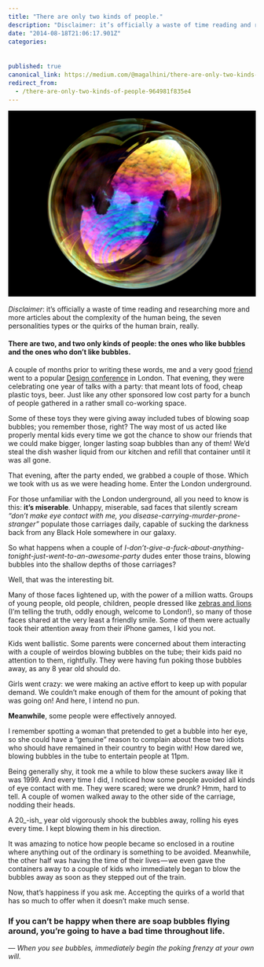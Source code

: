 ```yaml
---
title: "There are only two kinds of people."
description: "Disclaimer: it’s officially a waste of time reading and researching more and more articles about the complexity of the human being, the seven personalities types or the quirks of the human brain…"
date: "2014-08-18T21:06:17.901Z"
categories: 


published: true
canonical_link: https://medium.com/@magalhini/there-are-only-two-kinds-of-people-964981f835e4
redirect_from:
  - /there-are-only-two-kinds-of-people-964981f835e4
---
```


![](./asset-1.png)

_Disclaimer_: it’s officially a waste of time reading and researching more and more articles about the complexity of the human being, the seven personalities types or the quirks of the human brain, really.

#### There are two, and two only kinds of people: the ones who like bubbles and the ones who don’t like bubbles.

A couple of months prior to writing these words, me and a very good [friend](https://twitter.com/gnclmorais) went to a popular [Design conference](http://designandbanter.com/) in London. That evening, they were celebrating one year of talks with a party: that meant lots of food, cheap plastic toys, beer. Just like any other sponsored low cost party for a bunch of people gathered in a rather small co-working space.

Some of these toys they were giving away included tubes of blowing soap bubbles; you remember those, right? The way most of us acted like properly mental kids every time we got the chance to show our friends that we could make bigger, longer lasting soap bubbles than any of them! We’d steal the dish washer liquid from our kitchen and refill that container until it was all gone.

That evening, after the party ended, we grabbed a couple of those. Which we took with us as we were heading home. Enter the London underground.

For those unfamiliar with the London underground, all you need to know is this: **it’s miserable**. Unhappy, miserable, sad faces that silently scream _“don’t make eye contact with me, you disease-carrying-murder-prone-stranger”_ populate those carriages daily, capable of sucking the darkness back from any Black Hole somewhere in our galaxy.

So what happens when a couple of _I-don’t-give-a-fuck-about-anything-tonight-just-went-to-an-awesome-party_ dudes enter those trains, blowing bubbles into the shallow depths of those carriages?

Well, that was the interesting bit.

Many of those faces lightened up, with the power of a million watts. Groups of young people, old people, children, people dressed like [zebras and lions](http://www.rumpusparty.co.uk/galleries) (I’m telling the truth, oddly enough, welcome to London!), so many of those faces shared at the very least a friendly smile. Some of them were actually took their attention away from their iPhone games, I kid you not.

Kids went ballistic. Some parents were concerned about them interacting with a couple of weirdos blowing bubbles on the tube; their kids paid no attention to them, rightfully. They were having fun poking those bubbles away, as any 8 year old should do.

Girls went crazy: we were making an active effort to keep up with popular demand. We couldn’t make enough of them for the amount of poking that was going on! And here, I intend no pun.

**Meanwhile**, some people were effectively annoyed.

I remember spotting a woman that pretended to get a bubble into her eye, so she could have a “genuine” reason to complain about these two idiots who should have remained in their country to begin with! How dared we, blowing bubbles in the tube to entertain people at 11pm.

Being generally shy, it took me a while to blow these suckers away like it was 1999. And every time I did, I noticed how some people avoided all kinds of eye contact with me. They were scared; were we drunk? Hmm, hard to tell. A couple of women walked away to the other side of the carriage, nodding their heads.

A 20_\-ish_ year old vigorously shook the bubbles away, rolling his eyes every time. I kept blowing them in his direction.

It was amazing to notice how people became so enclosed in a routine where anything out of the ordinary is something to be avoided. Meanwhile, the other half was having the time of their lives — we even gave the containers away to a couple of kids who immediately began to blow the bubbles away as soon as they stepped out of the train.

Now, that’s happiness if you ask me. Accepting the quirks of a world that has so much to offer when it doesn’t make much sense.

### If you can’t be happy when there are soap bubbles flying around, you’re going to have a bad time throughout life.

_— When you see bubbles, immediately begin the poking frenzy at your own will._
